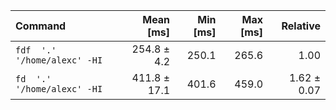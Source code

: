 | Command | Mean [ms] | Min [ms] | Max [ms] | Relative |
|:---|---:|---:|---:|---:|
| `fdf  '.' '/home/alexc' -HI` | 254.8 ± 4.2 | 250.1 | 265.6 | 1.00 |
| `fd  '.' '/home/alexc' -HI` | 411.8 ± 17.1 | 401.6 | 459.0 | 1.62 ± 0.07 |
